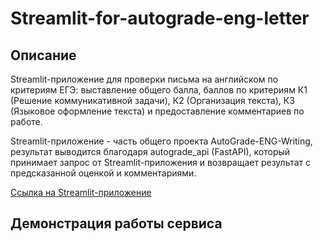 # Streamlit-for-autograde-eng-letter

## Описание

Streamlit-приложение для проверки письма на английском по критериям ЕГЭ: выставление общего балла, баллов по критериям К1 (Решение коммуникативной задачи), К2 (Организация текста), К3 (Языковое оформление текста) и предоставление комментариев по работе.

Streamlit-приложение - часть общего проекта AutoGrade-ENG-Writing, результат выводится благодаря autograde_api (FastAPI), который принимает запрос от Streamlit-приложения и возвращает результат с предсказанной оценкой и комментариями.

[Ссылка на Streamlit-приложение](https://tvfdaekeiup6iuctzpv3xy.streamlit.app)

## Демонстрация работы сервиса
